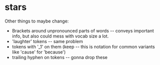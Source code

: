 # stars

Other things to maybe change:
* Brackets around unpronounced parts of words -- conveys important info, but also could mess with vocab size a lot.
* 'laughter' tokens -- same problem
* tokens with '_1' on them (keep -- this is notation for common variants like 'cause' for 'because')
* trailing hyphen on tokens -- gonna drop these